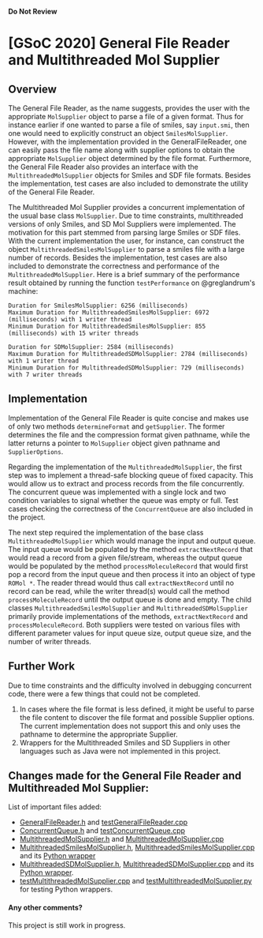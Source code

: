 **Do Not Review**

# [GSoC 2020] General File Reader and Multithreaded Mol Supplier
## Overview
The General File Reader, as the name suggests, provides the user with the appropriate `MolSupplier` object to parse a file of a given format. Thus for instance earlier if one wanted to parse a file of smiles, say `input.smi`, then one would need to explicitly construct an object `SmilesMolSupplier`. However, with the implementation provided in the GeneralFileReader, one can easily pass the file name along with supplier options to obtain the appropriate `MolSupplier` object determined by the file format. Furthermore, the General File Reader also provides an interface with the `MultithreadedMolSupplier` objects for Smiles and SDF file formats. Besides the implementation, test cases are also included to demonstrate the utility of the General File Reader.

The Multithreaded Mol Supplier provides a concurrent implementation of the usual base class `MolSupplier`. Due to time constraints, multithreaded versions of only Smiles, and SD Mol Suppliers were implemented. The motivation for this part stemmed from parsing large Smiles or SDF files. With the current implementation the user, for instance, can construct the object `MultithreadedSmilesMolSupplier` to parse a smiles file with a large number of records. Besides the implementation, test cases are also included to demonstrate the correctness and performance of the `MultithreadedMolSupplier`. Here is a brief summary of the performance result obtained by running the function `testPerformance` on @greglandrum's machine:

```
Duration for SmilesMolSupplier: 6256 (milliseconds)
Maximum Duration for MultithreadedSmilesMolSupplier: 6972 (milliseconds) with 1 writer thread
Minimum Duration for MultithreadedSmilesMolSupplier: 855 (milliseconds) with 15 writer threads

Duration for SDMolSupplier: 2584 (milliseconds) 
Maximum Duration for MultithreadedSDMolSupplier: 2784 (milliseconds) with 1 writer thread
Minimum Duration for MultithreadedSDMolSupplier: 729 (milliseconds) with 7 writer threads
```

## Implementation
Implementation of the General File Reader is quite concise and makes use of only two methods `determineFormat` and `getSupplier`. The former determines the file and the compression format given pathname, while the latter returns a pointer to `MolSupplier` object given pathname and `SupplierOptions`.

Regarding the implementation of the `MultithreadedMolSupplier`, the first step was to implement a thread-safe blocking queue of fixed capacity. This would allow us to extract and process records from the file concurrently. The concurrent queue was implemented with a single lock and two condition variables to signal whether the queue was empty or full. Test cases checking the correctness of the `ConcurrentQueue` are also included in the project.

The next step required the implementation of the base class `MultithreadedMolSupplier` which would manage the input and output queue. The input queue would be populated by the method `extractNextRecord` that would read a record from a given file/stream, whereas the output queue would be populated by the method `processMoleculeRecord` that would first pop a record from the input queue and then process it into an object of type `ROMol *`. The reader thread would thus call `extractNextRecord` until no record can be read, while the writer thread(s) would call the method `processMoleculeRecord` until the output queue is done and empty. The child classes `MultithreadedSmilesMolSupplier` and `MultithreadedSDMolSupplier` primarily provide implementations of the methods, `extractNextRecord` and `processMoleculeRecord`. Both suppliers were tested on various files with different parameter values for input queue size, output queue size, and the number of writer threads. 

## Further Work
Due to time constraints and the difficulty involved in debugging concurrent code, there were a few things that could not be completed.
1. In cases where the file format is less defined, it might be useful to parse the file content to discover the file format and possible Supplier options. The current implementation does not support this and only uses the pathname to determine the appropriate Supplier.
2. Wrappers for the Multithreaded Smiles and SD Suppliers in other languages such as Java were not implemented in this project.

## Changes made for the General File Reader and Multithreaded Mol Supplier:

List of important files added:

- [GeneralFileReader.h](https://github.com/shrey183/rdkit/blob/GSOC-2020/Code/GraphMol/FileParsers/GeneralFileReader.h) and [testGeneralFileReader.cpp](https://github.com/shrey183/rdkit/blob/GSOC-2020/Code/GraphMol/FileParsers/testGeneralFileReader.cpp)
- [ConcurrentQueue.h](https://github.com/shrey183/rdkit/blob/GSOC-2020/Code/RDGeneral/ConcurrentQueue.h) and [testConcurrentQueue.cpp](https://github.com/shrey183/rdkit/blob/GSOC-2020/Code/RDGeneral/testConcurrentQueue.cpp)
- [MultithreadedMolSupplier.h](https://github.com/shrey183/rdkit/blob/GSOC-2020/Code/GraphMol/FileParsers/MultithreadedMolSupplier.h) and [MultithreadedMolSupplier.cpp](https://github.com/shrey183/rdkit/blob/GSOC-2020/Code/GraphMol/FileParsers/MultithreadedMolSupplier.cpp)
- [MultithreadedSmilesMolSupplier.h](https://github.com/shrey183/rdkit/blob/GSOC-2020/Code/GraphMol/FileParsers/MultithreadedSmilesMolSupplier.h), [MultithreadedSmilesMolSupplier.cpp](https://github.com/shrey183/rdkit/blob/GSOC-2020/Code/GraphMol/FileParsers/MultithreadedSmilesMolSupplier.cpp) and its [Python wrapper](https://github.com/shrey183/rdkit/blob/GSOC-2020/Code/GraphMol/Wrap/MultithreadedSmilesMolSupplier.cpp)
- [MultithreadedSDMolSupplier.h](https://github.com/shrey183/rdkit/blob/GSOC-2020/Code/GraphMol/FileParsers/MultithreadedSDMolSupplier.h), [MultithreadedSDMolSupplier.cpp](https://github.com/shrey183/rdkit/blob/GSOC-2020/Code/GraphMol/FileParsers/MultithreadedSDMolSupplier.cpp) and its [Python wrapper](https://github.com/shrey183/rdkit/blob/GSOC-2020/Code/GraphMol/Wrap/MultithreadedSDMolSupplier.cpp).
- [testMultithreadedMolSupplier.cpp](https://github.com/shrey183/rdkit/blob/GSOC-2020/Code/GraphMol/FileParsers/testMultithreadedMolSupplier.cpp) and [testMultithreadedMolSupplier.py](https://github.com/shrey183/rdkit/blob/GSOC-2020/Code/GraphMol/Wrap/testMultithreadedMolSupplier.py) for testing Python wrappers.



#### Any other comments?
This project is still work in progress.

